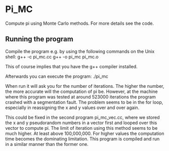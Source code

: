 # Pi_MC
Compute pi using Monte Carlo methods. For more details see the code.

## Running the program
Compile the program e.g. by using the following commands on the Unix shell:
g++ -c pi_mc.cc
g++ -o pi_mc pi_mc.o

This of course implies that you have the g++ compiler installed. 

Afterwards you can execute the program:
./pi_mc

When run it will ask you for the number of iterations. The higher the number, the more accurate will the computation of pi be. However, at the machine where this program was tested at around 523000 iterations the program crashed with a segmentation fault.
The problem seems to be in the for loop, especially in reassigning the x and y values over and over again.

This could be fixed in the second program pi_mc_vec.cc, where we stored the x and y pseudorandom numbers in a vector first and looped over this vector to compute pi. The limit of iteration using this method seems to be much higher. At least above 100,000,000. For higher values the computation time becomes the dominating limitation.
This program is compiled and run in a similar manner than the former one.
